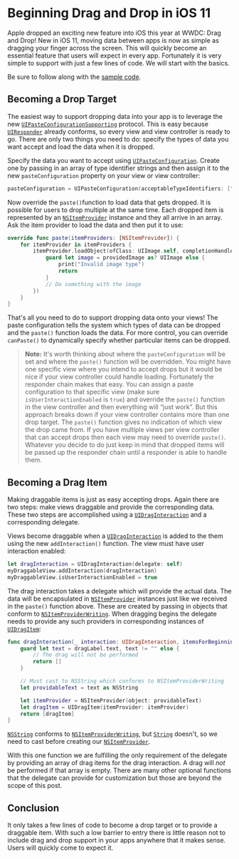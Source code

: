 # Beginning Drag and Drop in iOS 11
Apple dropped an exciting new feature into iOS this year at WWDC: Drag and Drop! New in iOS 11, moving data between apps is now as simple as dragging your finger across the screen. This will quickly become an essential feature that users will expect in every app. Fortunately it is very simple to support with just a few lines of code. We will start with the basics.

Be sure to follow along with the [sample code](https://github.com/CapTechMobile/beginning-drag-and-drop).

## Becoming a Drop Target
The easiest way to support dropping data into your app is to leverage the new [`UIPasteConfigurationSupporting`](https://developer.apple.com/documentation/uikit/uipasteconfigurationsupporting) protocol. This is easy because [`UIResponder`](https://developer.apple.com/documentation/uikit/uiresponder) already conforms, so every view and view controller is ready to go. There are only two things you need to do: specify the types of data you want accept and load the data when it is dropped.

Specify the data you want to accept using [`UIPasteConfiguration`](https://developer.apple.com/documentation/uikit/uipasteconfiguration). Create one by passing in an array of type identifier strings and then assign it to the new `pasteConfiguration` property on your view or view controller:

```swift
pasteConfiguration = UIPasteConfiguration(acceptableTypeIdentifiers: ["public.jpeg"])
```

Now override the `paste()`function to load data that gets dropped. It is possible for users to drop multiple at the same time. Each dropped item is represented by an [`NSItemProvider`](https://developer.apple.com/documentation/foundation/nsitemprovider) instance and they all arrive in an array. Ask the item provider to load the data and then put it to use:

```swift
override func paste(itemProviders: [NSItemProvider]) {
    for itemProvider in itemProviders {
        itemProvider.loadObject(ofClass: UIImage.self, completionHandler: { (providedImage, error) in
            guard let image = providedImage as? UIImage else {
                print("Invalid image type")
                return
            }
            // Do something with the image
        })
    }
}
```

That's all you need to do to support dropping data onto your views! The paste configuration tells the system which types of data can be dropped and the `paste()` function loads the data. For more control, you can override `canPaste()` to dynamically specify whether particular items can be dropped.

> **Note:** It's worth thinking about where the `pasteConfiguration` will be set and where the `paste()` function will be overridden. You might have one specific view where you intend to accept drops but it would be nice if your view controller could handle loading. Fortunately the responder chain makes that easy. You can assign a paste configuration to that specific view (make sure `isUserInteractionEnabled` is `true`) and override the `paste()` function in the view controller and then everything will “just work”. But this approach breaks down if your view controller contains more than one drop target. The `paste()` function gives no indication of which view the drop came from. If you have multiple views per view controller that can accept drops then each view may need to override `paste()`. Whatever you decide to do just keep in mind that dropped items will be passed up the responder chain until a responder is able to handle them.

## Becoming a Drag Item
Making draggable items is just as easy accepting drops. Again there are two steps: make views draggable and provide the corresponding data. These two steps are accomplished using a [`UIDragInteraction`](https://developer.apple.com/documentation/uikit/uidraginteraction) and a corresponding delegate.

Views become draggable when a [`UIDragInteraction`](https://developer.apple.com/documentation/uikit/uidraginteraction) is added to the them using the new `addInteraction()` function. The view must have user interaction enabled:

```swift
let dragInteraction = UIDragInteraction(delegate: self)
myDraggableView.addInteraction(dragInteraction)
myDraggableView.isUserInteractionEnabled = true
```

The drag interaction takes a delegate which will provide the actual data. The data will be encapsulated in [`NSItemProvider`](https://developer.apple.com/documentation/foundation/nsitemprovider) instances just like we received in the `paste()` function above. These are created by passing in objects that conform to [`NSItemProviderWriting`](https://developer.apple.com/documentation/foundation/nsitemproviderwriting). When dragging begins the delegate needs to provide any such providers in corresponding instances of [`UIDragItem`](https://developer.apple.com/documentation/uikit/uidragitem):

```swift
func dragInteraction(_ interaction: UIDragInteraction, itemsForBeginning session: UIDragSession) -> [UIDragItem] {
    guard let text = dragLabel.text, text != "" else {
        // The drag will not be performed
        return []
    }

    // Must cast to NSString which conforms to NSItemProviderWriting
    let providableText = text as NSString

    let itemProvider = NSItemProvider(object: providableText)
    let dragItem = UIDragItem(itemProvider: itemProvider)
    return [dragItem]
}
```

[`NSString`](https://developer.apple.com/documentation/foundation/nsstring) conforms to [`NSItemProviderWriting`](https://developer.apple.com/documentation/foundation/nsitemproviderwriting), but [`String`](https://developer.apple.com/documentation/swift/string) doesn't, so we need to cast before creating our [`NSItemProvider`](https://developer.apple.com/documentation/foundation/nsitemprovider).

With this one function we are fulfilling the only requirement of the delegate by providing an array of drag items for the drag interaction. A drag will *not* be performed if that array is empty. There are many other optional functions that the delegate can provide for customization but those are beyond the scope of this post.

## Conclusion
It only takes a few lines of code to become a drop target or to provide a draggable item. With such a low barrier to entry there is little reason not to include drag and drop support in your apps anywhere that it makes sense. Users will quickly come to expect it.

